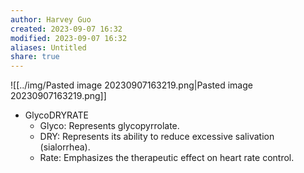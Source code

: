 ```yaml
---
author: Harvey Guo
created: 2023-09-07 16:32
modified: 2023-09-07 16:32
aliases: Untitled
share: true
---
```

![[../img/Pasted image 20230907163219.png|Pasted image 20230907163219.png]]
- GlycoDRYRATE 
	- Glyco: Represents glycopyrrolate.
	- DRY: Represents its ability to reduce excessive salivation (sialorrhea).
	- Rate: Emphasizes the therapeutic effect on heart rate control.